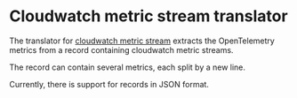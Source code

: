 # Cloudwatch metric stream translator

The translator for [cloudwatch metric stream](https://docs.aws.amazon.com/AmazonCloudWatch/latest/monitoring/CloudWatch-Metric-Streams.html) 
extracts the OpenTelemetry metrics from a record containing cloudwatch metric streams.

The record can contain several metrics, each split by a new line.

Currently, there is support for records in JSON format.